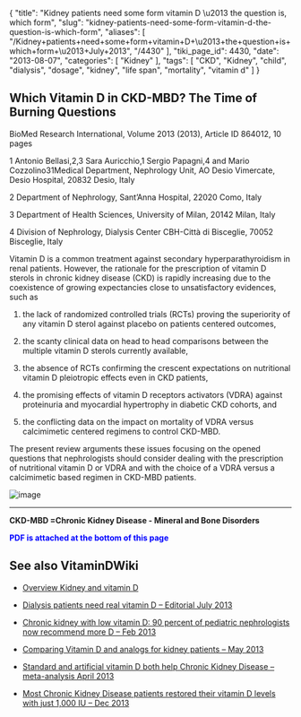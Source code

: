 {
    "title": "Kidney patients need some form vitamin D \u2013 the question is, which form",
    "slug": "kidney-patients-need-some-form-vitamin-d-the-question-is-which-form",
    "aliases": [
        "/Kidney+patients+need+some+form+vitamin+D+\u2013+the+question+is+which+form+\u2013+July+2013",
        "/4430"
    ],
    "tiki_page_id": 4430,
    "date": "2013-08-07",
    "categories": [
        "Kidney"
    ],
    "tags": [
        "CKD",
        "Kidney",
        "child",
        "dialysis",
        "dosage",
        "kidney",
        "life span",
        "mortality",
        "vitamin d"
    ]
}


## Which Vitamin D in CKD-MBD? The Time of Burning Questions

BioMed Research International, Volume 2013 (2013), Article ID 864012, 10 pages

1 Antonio Bellasi,2,3 Sara Auricchio,1 Sergio Papagni,4 and Mario Cozzolino31Medical Department, Nephrology Unit, AO Desio Vimercate, Desio Hospital, 20832 Desio,  Italy

2 Department of Nephrology, Sant’Anna Hospital, 22020 Como,  Italy

3 Department of Health Sciences, University of Milan, 20142 Milan,  Italy

4 Division of Nephrology, Dialysis Center CBH-Città di Bisceglie, 70052 Bisceglie,  Italy

Vitamin D is a common treatment against secondary hyperparathyroidism in renal patients. However, the rationale for the prescription of vitamin D sterols in chronic kidney disease (CKD) is rapidly increasing due to the coexistence of growing expectancies close to unsatisfactory evidences, such as 

1. the lack of randomized controlled trials (RCTs) proving the superiority of any vitamin D sterol against placebo on patients centered outcomes, 

1. the scanty clinical data on head to head comparisons between the multiple vitamin D sterols currently available, 

1. the absence of RCTs confirming the crescent expectations on nutritional vitamin D pleiotropic effects even in CKD patients, 

1. the promising effects of vitamin D receptors activators (VDRA) against proteinuria and myocardial hypertrophy in diabetic CKD cohorts, and 

1. the conflicting data on the impact on mortality of VDRA versus calcimimetic centered regimens to control CKD-MBD. 

The present review arguments these issues focusing on the opened questions that nephrologists should consider dealing with the prescription of nutritional vitamin D or VDRA and with the choice of a VDRA versus a calcimimetic based regimen in CKD-MBD patients.

<img src="https://d378j1rmrlek7x.cloudfront.net/attachments/jpeg/ckd-t2.jpg" alt="image">

---

 **CKD-MBD =Chronic Kidney Disease - Mineral and Bone Disorders** 

 **<span style="color:#00F;">PDF is attached at the bottom of this page</span>** 

## See also VitaminDWiki

* [Overview Kidney and vitamin D](/tags/overview-kidney-and-vitamin-d.html)

* [Dialysis patients need real vitamin D – Editorial July 2013](/posts/dialysis-patients-need-real-vitamin-d-editorial)

* [Chronic kidney with low vitamin D: 90 percent of pediatric nephrologists now recommend more D – Feb 2013](/posts/chronic-kidney-with-low-vitamin-d-90-percent-of-pediatric-nephrologists-now-recommend-more-d)

* [Comparing Vitamin D and analogs for kidney patients – May 2013](/posts/comparing-vitamin-d-and-analogs-for-kidney-patients) 

* [Standard and artificial vitamin D both help Chronic Kidney Disease – meta-analysis April 2013](/posts/standard-and-artificial-vitamin-d-both-help-chronic-kidney-disease-meta-analysis)

* [Most Chronic Kidney Disease patients restored their vitamin D levels with just 1,000 IU – Dec 2013](/posts/most-chronic-kidney-disease-patients-restored-their-vitamin-d-levels-with-just-1000-iu)